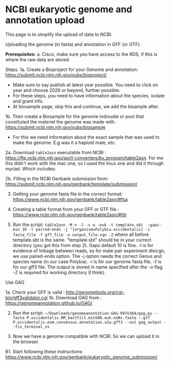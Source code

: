 # NCBI eukaryotic genome and annotation upload

This page is to simplify the upload of data to NCBI. 

Uploading the genome (in fasta) and annotation in GFF (or GTF).

**Prerequisites:**
a. Cisco, make sure you have access to the RDS, if this is where the raw data are stored.

Steps. 
1a. Create a Bioproject for your Genome and annotation: https://submit.ncbi.nlm.nih.gov/subs/bioproject/
- Make sure to say publish at latest year possible. You need to click on year and choose 2026 or beyond, further possible.
- For these steps, you need to have information about the species, isolate and grant info.
- At biosample page, skip this and continue, we add the bisample after.

1b. Then create a Biosample for the genome indivudal or pool that constituted the materiel the genome was made with. https://submit.ncbi.nlm.nih.gov/subs/biosample
- For this we need information about the exact sample that was used to make the genome. E.g was it a haploid male, etc.

2a. Download `table2asn` executable from NCBI : https://ftp.ncbi.nlm.nih.gov/asn1-converters/by_program/table2asn. For me this didn't work with the mac one, so I used the linux one and did it through myriad.
Which includes:

2b. Filling in the NCBI Genbank submission form: https://submit.ncbi.nlm.nih.gov/genbank/template/submission/

3. Getting your genome fasta file in the correct format: https://www.ncbi.nlm.nih.gov/genbank/table2asn/#fsa

4. Creating a table format from your GFF or GTF file : https://www.ncbi.nlm.nih.gov/genbank/table2asn/#tbl

5. Run the script: `table2asn -M n -J -c w -euk -t template.sbt  -gaps-min 10 -l paired-ends -j "[organism=Polybia occidentalis] -i fasta_file -f gff_file -o output_file.sqn -Z`
where all before template.sbt is the same. "template.sbt" should be in your currect directory (you got this from step 2).  Gaps default 10 is fine. -l is for evidence of linkage between reads, so for mate pair experiment disicgn, we use paired-ends option. The -j option needs the correct Genus and species name (in our case Polybia). -i is for our genome fasta file, -f is for our gff3 file. The output is stored in name specified after the -o flag. -Z is required for working directory (I think).


Use GAG 

1a. Check your GFF is valid :  http://genometools.org/cgi-bin/gff3validator.cgi
1b. Download GAG from : https://genomeannotation.github.io/GAG/

2. Run  the script: `~/Downloads/genomeannotation-GAG-997e384/gag.py --fasta P.occidentalis.RM_bactfilt.min500.euk.noNs.fasta --gff P.occidentalis.evm.consensus.annotation.v2a.gff3 --out gag_output --fix_terminal_ns`

3. Now we have a genome compatible with NCBI. So we can upload it in the browser.

B1. Start following these instructions: https://www.ncbi.nlm.nih.gov/genbank/eukaryotic_genome_submission/

